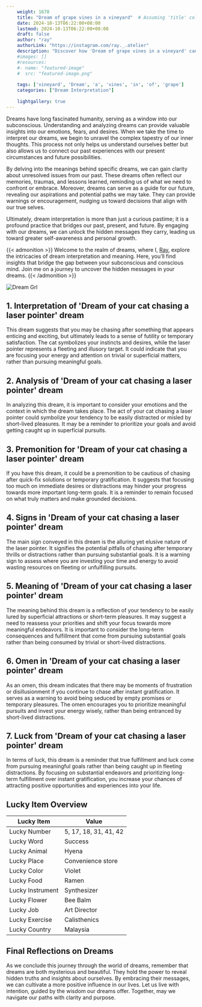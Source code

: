 ```yaml
---
    weight: 1678
    title: "Dream of grape vines in a vineyard"  # Assuming 'title' column exists
    date: 2024-10-13T06:22:00+08:00
    lastmod: 2024-10-13T06:22:00+08:00
    draft: false
    author: "ray"
    authorLink: "https://instagram.com/ray._.atelier"
    description: "Discover how 'Dream of grape vines in a vineyard' can interpret your future and uncover its significant meanings in your life."
    #images: []
    #resources:
    #- name: "featured-image"
    #  src: "featured-image.png"
    
    tags: ['vineyard', 'Dream', 'a', 'vines', 'in', 'of', 'grape']
    categories: ["Dream Interpretation"]
    
    lightgallery: true
---
```

    
Dreams have long fascinated humanity, serving as a window into our subconscious. Understanding and analyzing dreams can provide valuable insights into our emotions, fears, and desires. When we take the time to interpret our dreams, we begin to unravel the complex tapestry of our inner thoughts. This process not only helps us understand ourselves better but also allows us to connect our past experiences with our present circumstances and future possibilities.

By delving into the meanings behind specific dreams, we can gain clarity about unresolved issues from our past. These dreams often reflect our memories, traumas, and lessons learned, reminding us of what we need to confront or embrace. Moreover, dreams can serve as a guide for our future, revealing our aspirations and potential paths we may take. They can provide warnings or encouragement, nudging us toward decisions that align with our true selves.

Ultimately, dream interpretation is more than just a curious pastime; it is a profound practice that bridges our past, present, and future. By engaging with our dreams, we can unlock the hidden messages they carry, leading us toward greater self-awareness and personal growth.

{{< admonition >}}
Welcome to the realm of dreams, where I, [Ray](https://instagram.com/ray._.atelier), explore the intricacies of dream interpretation and meaning. Here, you’ll find insights that bridge the gap between your subconscious and conscious mind. Join me on a journey to uncover the hidden messages in your dreams.
{{< /admonition >}}

![Dream Grl](https://cdn.pixabay.com/photo/2017/11/02/03/35/gothic-2910057_1280.jpg "Dream Grl")

## 1. Interpretation of 'Dream of your cat chasing a laser pointer' dream

This dream suggests that you may be chasing after something that appears enticing and exciting, but ultimately leads to a sense of futility or temporary satisfaction. The cat symbolizes your instincts and desires, while the laser pointer represents a fleeting and illusory target. It could indicate that you are focusing your energy and attention on trivial or superficial matters, rather than pursuing meaningful goals.

## 2. Analysis of 'Dream of your cat chasing a laser pointer' dream

In analyzing this dream, it is important to consider your emotions and the context in which the dream takes place. The act of your cat chasing a laser pointer could symbolize your tendency to be easily distracted or misled by short-lived pleasures. It may be a reminder to prioritize your goals and avoid getting caught up in superficial pursuits.

## 3. Premonition for 'Dream of your cat chasing a laser pointer' dream

If you have this dream, it could be a premonition to be cautious of chasing after quick-fix solutions or temporary gratification. It suggests that focusing too much on immediate desires or distractions may hinder your progress towards more important long-term goals. It is a reminder to remain focused on what truly matters and make grounded decisions.

## 4. Signs in 'Dream of your cat chasing a laser pointer' dream

The main sign conveyed in this dream is the alluring yet elusive nature of the laser pointer. It signifies the potential pitfalls of chasing after temporary thrills or distractions rather than pursuing substantial goals. It is a warning sign to assess where you are investing your time and energy to avoid wasting resources on fleeting or unfulfilling pursuits.

## 5. Meaning of 'Dream of your cat chasing a laser pointer' dream

The meaning behind this dream is a reflection of your tendency to be easily lured by superficial attractions or short-term pleasures. It may suggest a need to reassess your priorities and shift your focus towards more meaningful endeavors. It is important to consider the long-term consequences and fulfillment that come from pursuing substantial goals rather than being consumed by trivial or short-lived distractions.

## 6. Omen in 'Dream of your cat chasing a laser pointer' dream

As an omen, this dream indicates that there may be moments of frustration or disillusionment if you continue to chase after instant gratification. It serves as a warning to avoid being seduced by empty promises or temporary pleasures. The omen encourages you to prioritize meaningful pursuits and invest your energy wisely, rather than being entranced by short-lived distractions.

## 7. Luck from 'Dream of your cat chasing a laser pointer' dream

In terms of luck, this dream is a reminder that true fulfillment and luck come from pursuing meaningful goals rather than being caught up in fleeting distractions. By focusing on substantial endeavors and prioritizing long-term fulfillment over instant gratification, you increase your chances of attracting positive opportunities and experiences into your life.

## Lucky Item Overview
| Lucky Item          | Value              |
|---------------|--------------------|
| Lucky Number        | 5, 17, 18, 31, 41, 42  |
| Lucky Word          | Success |
| Lucky Animal        | Hyena |
| Lucky Place         | Convenience store     |
| Lucky Color         | Violet     |
| Lucky Food          | Ramen      |
| Lucky Instrument    | Synthesizer |
| Lucky Flower        | Bee Balm    |
| Lucky Job           | Art Director       |
| Lucky Exercise      | Calisthenics  |
| Lucky Country       | Malaysia    |


##  Final Reflections on Dreams

As we conclude this journey through the world of dreams, remember that dreams are both mysterious and beautiful. They hold the power to reveal hidden truths and insights about ourselves. By embracing their messages, we can cultivate a more positive influence in our lives. Let us live with intention, guided by the wisdom our dreams offer. Together, may we navigate our paths with clarity and purpose.
